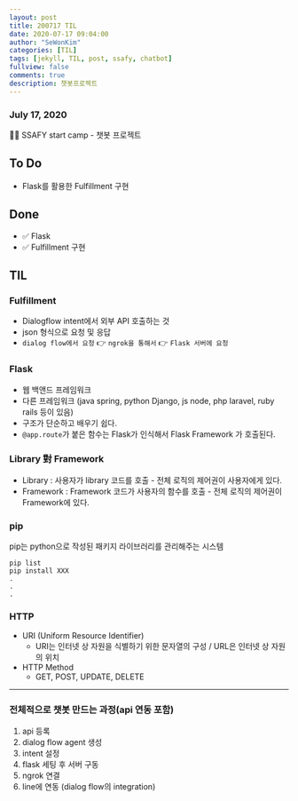 ```yaml
---
layout: post
title: 200717 TIL
date: 2020-07-17 09:04:00
author: "SeWonKim"
categories: [TIL]
tags: [jekyll, TIL, post, ssafy, chatbot]
fullview: false
comments: true
description: 챗봇프로젝트 
---
```


### July 17, 2020

👨‍💻 SSAFY start camp - 챗봇 프로젝트
 

## To Do

- Flask를 활용한 Fulfillment 구현

## Done

- ✅ Flask
- ✅ Fulfillment 구현

## TIL

### Fulfillment
- Dialogflow intent에서 외부 API 호출하는 것
- json 형식으로 요청 및 응답
- `dialog flow에서 요청` 👉 `ngrok을 통해서` 👉 `Flask 서버에 요청`

### Flask 
- 웹 백앤드 프레임워크
- 다른 프레임워크 (java spring, python Django, js node, php laravel, ruby rails 등이 있음)
- 구조가 단순하고 배우기 쉽다.
- `@app.route`가 붙은 함수는 Flask가 인식해서 Flask Framework 가 호출된다.

### Library 對 Framework
- Library : 사용자가 library 코드를 호출 - 전체 로직의 제어권이 사용자에게 있다.
- Framework : Framework 코드가 사용자의 함수를 호출 - 전체 로직의 제어권이 Framework에 있다.

### pip
pip는 python으로 작성된 패키지 라이브러리를 관리해주는 시스템     
```shell
pip list
pip install XXX
.
.
.
```

### HTTP
- URI (Uniform Resource Identifier)
    - URI는 인터넷 상 자원을 식별하기 위한 문자열의 구성 / URL은 인터넷 상 자원의 위치
- HTTP Method
    - GET, POST, UPDATE, DELETE

---

### 전체적으로 챗봇 만드는 과정(api 연동 포함)
1. api 등록
2. dialog flow agent 생성
3. intent 설정
4. flask 세팅 후 서버 구동
5. ngrok 연결
6. line에 연동 (dialog flow의 integration)